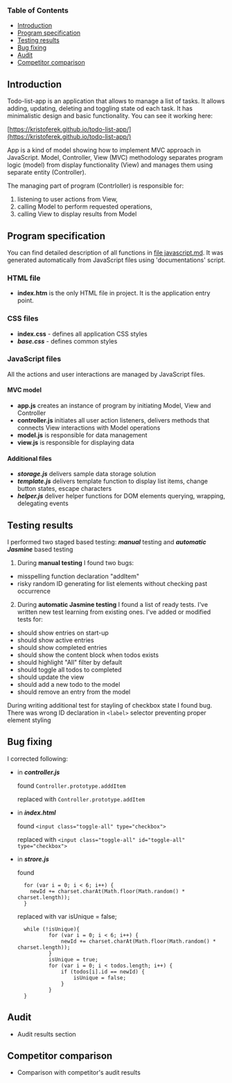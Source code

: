 ### Table of Contents
-  [Introduction](#introduction)
-  [Program specification](#Program-specification)
-  [Testing results](#Testing-results)
-  [Bug fixing](#Bug-fixing)
-  [Audit](#Audit)
-  [Competitor comparison](#Competitor-comparison)


## Introduction
Todo-list-app is an application that allows to manage a list of tasks. It allows adding, updating, deleting and toggling state od each task. It has minimalistic design and basic functionality.
You can see it working here:

[https://kristoferek.github.io/todo-list-app/](https://kristoferek.github.io/todo-list-app/)

App is a kind of model showing how to implement MVC approach in JavaScript. Model, Controller, View (MVC) methodology separates program logic (model) from display functionality (View) and manages them using separate entity (Controller).

The managing part of program (Contrloller) is responsible for:
1.  listening to user actions from View,
2.  calling Model to perform requested operations,
3.  calling View to display results from Model  


## Program specification
You can find detailed description of all functions in [file javascript.md](./javascript.md). It was generated automatically from JavaScript files using 'documentations' script.

### **HTML** file
- **index.htm** is the only HTML file in project. It is the application entry point.

### CSS files
-  **index.css** - defines all application CSS styles
-  ***base.css*** - defines common styles

### **JavaScript** files
All the actions and user interactions are managed by JavaScript files.

#### MVC model
-  **app.js** creates an instance of program by initiating Model, View and Controller
-  **controller.js** initiates all user action listeners, delivers methods that connects View interactions with Model operations
-  **model.js** is responsible for data management
-  **view.js** is responsible for displaying data

#### Additional files
-  ***storage.js*** delivers sample data storage solution
-  ***template.js*** delivers template function to display list items, change button states, escape characters
-  ***helper.js*** deliver helper functions for DOM elements querying, wrapping, delegating events  

## Testing results
I performed two staged  based testing: ***manual*** testing and ***automatic Jasmine*** based testing

1. During **manual testing** I found two bugs:
  -  misspelling function declaration "addItem"
  -  risky random ID generating for list elements without checking past occurrence

2. During **automatic Jasmine testing** I found a list of ready tests. I've written new test learning from existing ones. I've added or modified tests for:
  -  should show entries on start-up
  -  should show active entries
  -  should show completed entries
  -  should show the content block when todos exists
  -  should highlight "All" filter by default
  -  should toggle all todos to completed
  -  should update the view
  -  should add a new todo to the model
  -  should remove an entry from the model

During writing additional test for stayling of checkbox state I found bug. There was  wrong ID declaration in `<label>` selector preventing proper element styling  

## Bug fixing
I corrected following:
-  in ***controller.js***

    found `Controller.prototype.adddItem`

    replaced with `Controller.prototype.addItem`
-  in ***index.html***

    found `<input class="toggle-all" type="checkbox">`

    replaced with `<input class="toggle-all" id="toggle-all" type="checkbox">`
- in ***strore.js***

    found

        for (var i = 0; i < 6; i++) {
          newId += charset.charAt(Math.floor(Math.random() * charset.length));
        }
    replaced with
        var isUnique = false;

        while (!isUnique){
    			for (var i = 0; i < 6; i++) {
    				newId += charset.charAt(Math.floor(Math.random() * charset.length));
    			}
    			isUnique = true;
    			for (var i = 0; i < todos.length; i++) {
    				if (todos[i].id == newId) {
    					isUnique = false;
    				}
    			}
        }


## Audit
- Audit results section

## Competitor comparison
- Comparison with competitor's audit results
